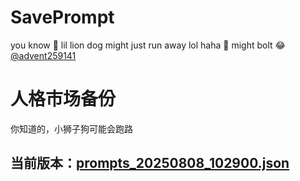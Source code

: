 # SavePrompt
you know 🫠 lil lion dog might just run away lol
haha 🐶 might bolt 😂 [@advent259141](https://github.com/advent259141)

# 人格市场备份
你知道的，小狮子狗可能会跑路

## 当前版本：[prompts_20250808_102900.json](https://github.com/Larch-C/SavePrompt/blob/main/prompts_20250808_102900.json)
